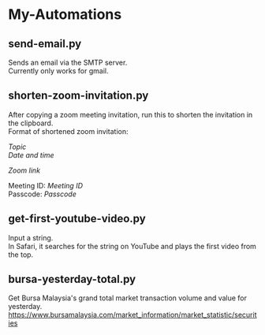 # My-Automations

## send-email.py
Sends an email via the SMTP server.  
Currently only works for gmail.

## shorten-zoom-invitation.py
After copying a zoom meeting invitation, run this to shorten the invitation in the clipboard.  
Format of shortened zoom invitation: 

*Topic*  
*Date and time*

*Zoom link*

Meeting ID: *Meeting ID*  
Passcode: *Passcode*

## get-first-youtube-video.py
Input a string.  
In Safari, it searches for the string on YouTube and plays the first video from the top.

## bursa-yesterday-total.py
Get Bursa Malaysia's grand total market transaction volume and value for yesterday.
https://www.bursamalaysia.com/market_information/market_statistic/securities

